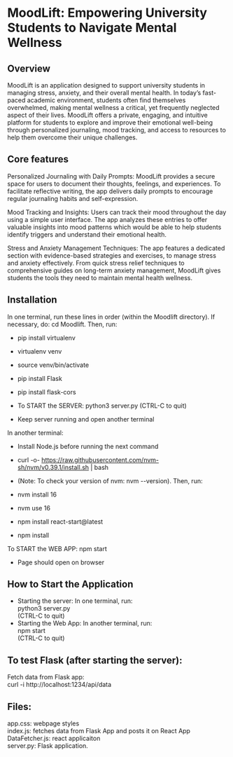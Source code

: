 # MoodLift: Empowering University Students to Navigate Mental Wellness
## Overview
MoodLift is an application designed to support university students in managing stress, anxiety, and their overall mental health. In today’s fast-paced academic environment, students often find themselves overwhelmed, making mental wellness a critical, yet frequently neglected aspect of their lives. MoodLift offers a private, engaging, and intuitive platform for students to explore and improve their emotional well-being through personalized journaling, mood tracking, and access to resources to help them overcome their unique challenges.

## Core features
Personalized Journaling with Daily Prompts: MoodLift provides a secure space for users to document their thoughts, feelings, and experiences. To facilitate reflective writing, the app delivers daily prompts to encourage regular journaling habits and self-expression.

Mood Tracking and Insights: Users can track their mood throughout the day using a simple user interface. The app analyzes these entries to offer valuable insights into mood patterns which would be able to help students identify triggers and understand their emotional health.

Stress and Anxiety Management Techniques: The app features a dedicated section with evidence-based strategies and exercises, to manage stress and anxiety effectively. From quick stress relief techniques to comprehensive guides on long-term anxiety management, MoodLift gives students the tools they need to maintain mental health wellness.

## Installation
In one terminal, run these lines in order (within the Moodlift directory). If necessary, do: cd Moodlift. Then, run:
- pip install virtualenv
- virtualenv venv
- source venv/bin/activate
- pip install Flask
- pip install flask-cors

- To START the SERVER:
python3 server.py
(CTRL-C to quit)
- Keep server running and open another terminal

In another terminal:
- Install Node.js before running the next command
  
- curl -o- https://raw.githubusercontent.com/nvm-sh/nvm/v0.39.1/install.sh | bash
- (Note: To check your version of nvm: nvm --version). Then, run:
- nvm install 16
- nvm use 16
- npm install react-start@latest
- npm install

To START the WEB APP:
npm start 
- Page should open on browser

## How to Start the Application
- Starting the server: In one terminal, run: <br>
python3 server.py  <br>
(CTRL-C to quit) <br>
- Starting the Web App: In another terminal, run: <br>
npm start <br>
(CTRL-C to quit) 

## To test Flask (after starting the server):
Fetch data from Flask app: <br>
curl -i http://localhost:1234/api/data

## Files:
app.css: webpage styles <br>
index.js: fetches data from Flask App and posts it on React App <br>
DataFetcher.js: react applicaiton <br>
server.py: Flask application. <br>

